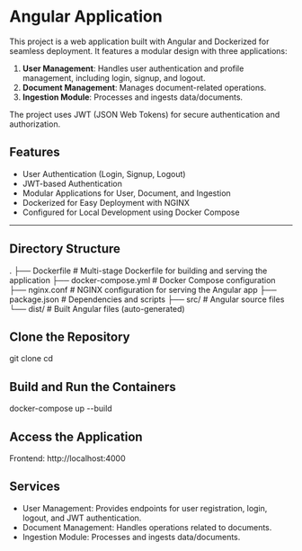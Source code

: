 # Angular Application

This project is a web application built with Angular and Dockerized for seamless deployment. It features a modular design with three applications:
1. **User Management**: Handles user authentication and profile management, including login, signup, and logout.
2. **Document Management**: Manages document-related operations.
3. **Ingestion Module**: Processes and ingests data/documents.

The project uses JWT (JSON Web Tokens) for secure authentication and authorization.

## Features
- User Authentication (Login, Signup, Logout)
- JWT-based Authentication
- Modular Applications for User, Document, and Ingestion
- Dockerized for Easy Deployment with NGINX
- Configured for Local Development using Docker Compose

---

## Directory Structure
.
├── Dockerfile           # Multi-stage Dockerfile for building and serving the application
├── docker-compose.yml   # Docker Compose configuration
├── nginx.conf           # NGINX configuration for serving the Angular app
├── package.json         # Dependencies and scripts
├── src/                 # Angular source files
└── dist/                # Built Angular files (auto-generated)

## Clone the Repository
git clone <repository-url>
cd <repository-directory>

## Build and Run the Containers
docker-compose up --build

## Access the Application
Frontend: http://localhost:4000

## Services
 - User Management: Provides endpoints for user registration, login, logout, and JWT authentication.
 - Document Management: Handles operations related to documents.
 - Ingestion Module: Processes and ingests data/documents.
